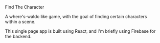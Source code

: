 Find The Character

A where's-waldo like game, with the goal of finding certain characters within a scene.

This single page app is built using React, and I'm briefly using Firebase for the backend.